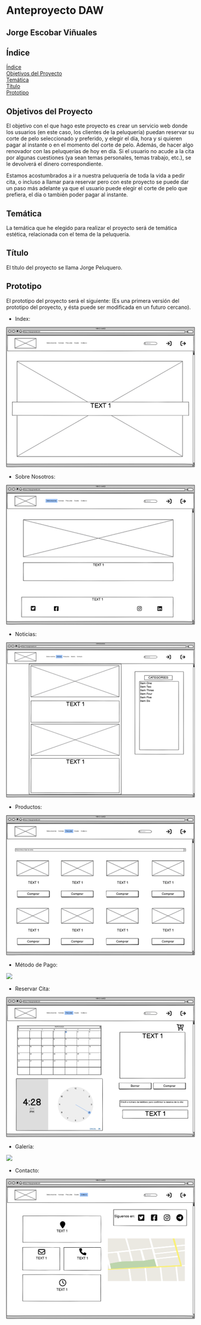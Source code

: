 # Anteproyecto DAW

## Jorge Escobar Viñuales

## **Índice**<a name = "id1"></a>
[Índice](#id1)<br>
[Objetivos del Proyecto](#id2)<br>
[Temática](#id3)<br>
[Título](#id4)<br>
[Prototipo](#id5)<br>

## **Objetivos del Proyecto**<a name="id2"></a>
  El objetivo con el que hago este proyecto es crear un servicio web donde los usuarios (en este caso, los clientes de la peluquería) puedan reservar su corte de pelo seleccionado y preferido, y elegir el día, hora y si quieren pagar al instante o en el momento del corte de pelo. Además, de hacer algo renovador con las peluquerías de hoy en día. Si el usuario no acude a la cita por algunas cuestiones (ya sean temas personales, temas trabajo, etc.), se le devolverá el dinero correspondiente.
  
  Estamos acostumbrados a ir a nuestra peluquería de toda la vida a pedir cita, o incluso a llamar para reservar pero con este proyecto se puede dar un paso más adelante ya que el usuario puede elegir el corte de pelo que prefiera, el día o también poder pagar al instante.
## **Temática**<a name="id3"></a>
  La temática que he elegido para realizar el proyecto será de temática estética, relacionada con el tema de la peluquería.
## **Título**<a name="id4"></a>
  El título del proyecto se llama Jorge Peluquero.
## **Prototipo**<a name="id5"></a>
  El prototipo del proyecto será el siguiente:
  (Es una primera versión del prototipo del proyecto, y ésta puede ser modificada en un futuro cercano).
  
  - Index:
  
  ![](https://github.com/Jorgeev27/Servicio-Peluqueria/blob/main/Anteproyecto/img/Index.png)
  
  - Sobre Nosotros:
  
  ![](https://github.com/Jorgeev27/Servicio-Peluqueria/blob/main/Anteproyecto/img/Sobre%20nosotros.png)
  
  - Noticias:
  
  ![](https://github.com/Jorgeev27/Servicio-Peluqueria/blob/main/Anteproyecto/img/Noticias.png)
  
  - Productos:
  
  ![](https://github.com/Jorgeev27/Servicio-Peluqueria/blob/main/Anteproyecto/img/Productos.png)
  
  - Método de Pago:
  
  ![](https://github.com/Jorgeev27/Servicio-Peluqueria/blob/main/Anteproyecto/img/Método%20de%20pago.png)
  
  - Reservar Cita:
  
  ![](https://github.com/Jorgeev27/Servicio-Peluqueria/blob/main/Anteproyecto/img/Reservar%20cita.png)
  
  - Galería:
  
  ![](https://github.com/Jorgeev27/Servicio-Peluqueria/blob/main/Anteproyecto/img/Galería.png)
  
  - Contacto:
  
  ![](https://github.com/Jorgeev27/Servicio-Peluqueria/blob/main/Anteproyecto/img/Contacto.png)
  
